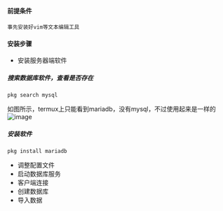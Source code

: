 #### 前提条件
  
    事先安装好vim等文本编辑工具

#### 安装步骤
- 安装服务器端软件

##### 搜索数据库软件，查看是否存在

~~~
pkg search mysql
~~~
如图所示，termux上只能看到mariadb，没有mysql，不过使用起来是一样的
  ![image](https://github.com/light2001/MyDocs/assets/3821091/5c2b42ec-63e4-4c27-9c3e-906fbd46c76f)


##### 安装软件
~~~
pkg install mariadb
~~~
- 调整配置文件
- 启动数据库服务
- 客户端连接
- 创建数据库
- 导入数据
  
